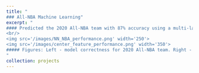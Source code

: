 ```yaml
---
title: "
### All-NBA Machine Learning"
excerpt: "
#### Predicted the 2020 All-NBA team with 87% accuracy using a multi-layer perceptron neural net optimized and trained on 20 seasons of NBA statistics.
<br/>
<img src='/images/NN_NBA_performance.png' width='250'>
<img src='/images/center_feature_performance.png' width='350'>
##### Figures: Left - model correctness for 2020 All-NBA team. Right - feature weights for center position (based on a comparable accuracy random forest model trained on same dataset) 
"
collection: projects
---
```

